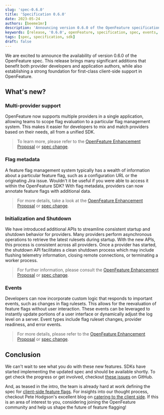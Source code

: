 ```yaml
---
slug: 'spec-0.6.0'
title: 'Specification 0.6.0'
date: 2023-05-24
authors: [beeme1mr]
description: 'Announcing version 0.6.0 of the OpenFeature specification'
keywords: [release, '0.6.0', openFeature, specification, spec, events, shutdown, metadata]
tags: [spec, specification, sdk]
draft: false
---
```


We are excited to announce the availability of version 0.6.0 of the OpenFeature spec. This release brings many significant additions that benefit both provider developers and application authors, while also establishing a strong foundation for first-class client-side support in OpenFeature.

<!--truncate-->

## What's new?

### Multi-provider support

OpenFeature now supports multiple providers in a single application, allowing teams to scope flag evaluation to a particular flag management system. This makes it easier for developers to mix and match providers based on their needs, all from a unified SDK.

> To learn more, please refer to the [OpenFeature Enhancement Proposal](https://github.com/open-feature/ofep/blob/main/OFEP-provider-client-mapping.md) or [spec change](https://openfeature.dev/specification/sections/flag-evaluation/#requirement-113).


### Flag metadata

A feature flag management system typically has a wealth of information about a particular feature flag, such as a configuration URL or the originating Jira issue. Wouldn't it be useful if you were able to access it within the OpenFeature SDK? With flag metadata, providers can now annotate feature flags with additional data.

> For more details, take a look at the [OpenFeature Enhancement Proposal](https://github.com/open-feature/ofep/blob/main/007-OFEP-provider-flag-metadata.md) or [spec change](https://openfeature.dev/specification/sections/providers/#requirement-2210).

### Initialization and Shutdown

We have introduced additional APIs to streamline consistent startup and shutdown behavior for providers. Many providers perform asynchronous operations to retrieve the latest rulesets during startup. With the new APIs, this process is consistent across all providers. Once a provider has started, the shutdown API facilitates a clean shutdown process which may include flushing telemetry information, closing remote connections, or terminating a worker process.

> For further information, please consult the [OpenFeature Enhancement Proposal](https://github.com/open-feature/ofep/pull/46) or [spec change](https://openfeature.dev/specification/sections/providers#24-initialization).

### Events

Developers can now incorporate custom logic that responds to important events, such as changes in flag rulesets. This allows for the reevaluation of feature flags without user interaction. These events can be leveraged to instantly update portions of a user interface or dynamically adjust the log level on a server. Event types include flag ruleset changes, provider readiness, and error events.

> For more details, please refer to the [OpenFeature Enhancement Proposal](https://github.com/open-feature/ofep/blob/main/007-OFEP-flag-change-events.md) or [spec change](https://openfeature.dev/specification/sections/events).

## Conclusion

We can't wait to see what you do with these new features. SDKs have started implementing the updated spec and should be available shortly. To get check the progress or get involved, checkout [these issues](https://github.com/search?q=org%3Aopen-feature+label%3Av0.6.0&type=issues&s=created&o=asc) on GitHub.

And, as teased in the intro, the team is already hard at work defining the spec for [client-side feature flags](https://github.com/open-feature/spec/pull/171).
For insights into our thought process, checkout Pete Hodgson's excellent blog on [catering to the client side](./2023-02-06-catering-to-the-client-side.md).
If this is an area of interest to you, considering joining the OpenFeature community and help us shape the future of feature flagging!
